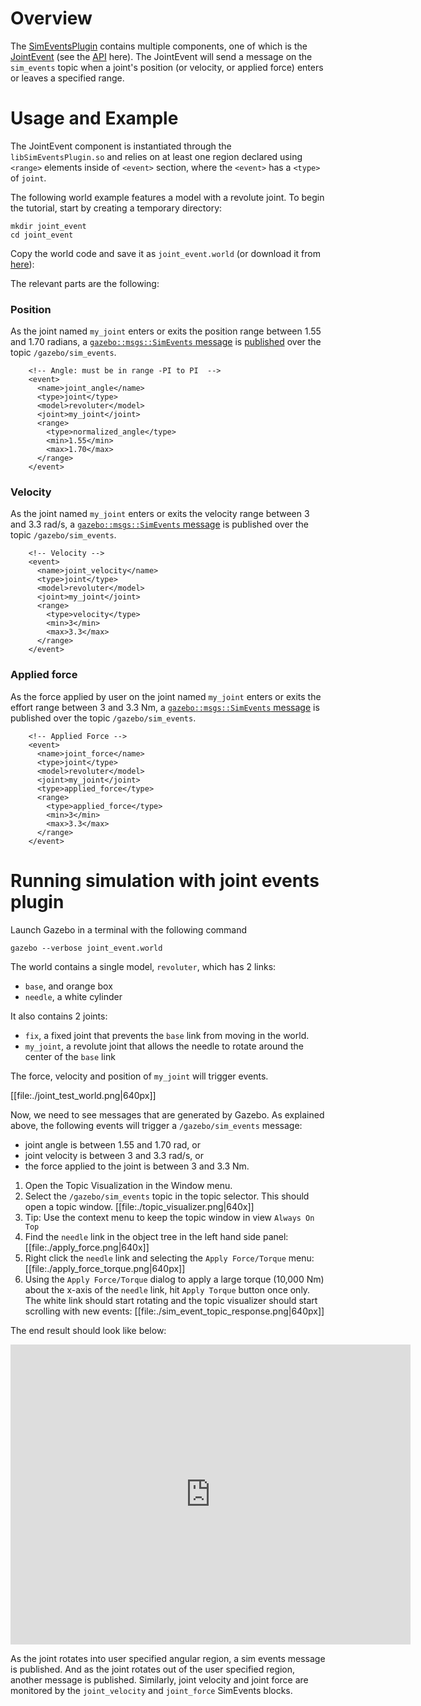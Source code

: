 # Overview

The [SimEventsPlugin](http://gazebosim.org/api/code/dev/classgazebo_1_1SimEventsPlugin.html) contains multiple components, one of which is the
[JointEvent](https://bitbucket.org/osrf/gazebo/src/gazebo6/plugins/events/JointEventSource.hh) (see the
[API](http://osrf-distributions.s3.amazonaws.com/gazebo/api/7.1.0/classgazebo_1_1JointEventSource.html)
here).
The JointEvent will send a message on the `sim_events` topic when a joint's position (or velocity, or applied force) enters or leaves a specified range.

# Usage and Example

The JointEvent component is instantiated through the
`libSimEventsPlugin.so` and relies on at least one region declared using `<range>` elements inside of `<event>` section,
  where the `<event>` has a `<type>` of `joint`.

The following world example features a model with a revolute joint.
To begin the tutorial, start by creating a temporary directory:

~~~
mkdir joint_event
cd joint_event
~~~

Copy the world code and save it as `joint_event.world` (or download it from [here](https://bitbucket.org/osrf/gazebo_tutorials/raw/default/joint_events/joint_event.world)):

<include lang="sdf" src='https://bitbucket.org/osrf/gazebo_tutorials/raw/default/joint_events/joint_event.world' />

The relevant parts are the following:

### Position

As the joint named `my_joint` enters or exits the position range between 1.55 and 1.70 radians, a [`gazebo::msgs::SimEvents` message](http://osrf-distributions.s3.amazonaws.com/gazebo/msg-api/6.0.0/sim__event_8proto.html) is [published](https://bitbucket.org/osrf/gazebo/src/572e57088a6fe24e316ce8be15e3fac54057649b/plugins/events/SimEventsPlugin.cc?at=default&fileviewer=file-view-default#SimEventsPlugin.cc-74) over the topic `/gazebo/sim_events`.

~~~
    <!-- Angle: must be in range -PI to PI  -->
    <event>
      <name>joint_angle</name>
      <type>joint</type>
      <model>revoluter</model>
      <joint>my_joint</joint>
      <range>
        <type>normalized_angle</type>
        <min>1.55</min>
        <max>1.70</max>
      </range>
    </event>
~~~

### Velocity

As the joint named `my_joint` enters or exits the velocity range between 3 and 3.3 rad/s, a [`gazebo::msgs::SimEvents` message](http://osrf-distributions.s3.amazonaws.com/gazebo/msg-api/6.0.0/sim__event_8proto.html) is published over the topic `/gazebo/sim_events`.

~~~
    <!-- Velocity -->
    <event>
      <name>joint_velocity</name>
      <type>joint</type>
      <model>revoluter</model>
      <joint>my_joint</joint>
      <range>
        <type>velocity</type>
        <min>3</min>
        <max>3.3</max>
      </range>
    </event>
~~~

### Applied force

As the force applied by user on the joint named `my_joint` enters or exits the effort range between 3 and 3.3 Nm, a [`gazebo::msgs::SimEvents` message](http://osrf-distributions.s3.amazonaws.com/gazebo/msg-api/6.0.0/sim__event_8proto.html) is published over the topic `/gazebo/sim_events`.

~~~
    <!-- Applied Force -->
    <event>
      <name>joint_force</name>
      <type>joint</type>
      <model>revoluter</model>
      <joint>my_joint</joint>
      <type>applied_force</type>
      <range>
        <type>applied_force</type>
        <min>3</min>
        <max>3.3</max>
      </range>
    </event>
~~~

# Running simulation with joint events plugin

Launch Gazebo in a terminal with the following  command

~~~
gazebo --verbose joint_event.world
~~~

The world contains a single model, `revoluter`, which has 2 links:

  - `base`, and orange box
  - `needle`, a white cylinder

It also contains 2 joints:

  - `fix`, a fixed joint that prevents the `base` link from moving in the world.
  - `my_joint`, a revolute joint that allows the needle to rotate around the center of the `base` link

The force, velocity and position of `my_joint` will trigger events.

[[file:./joint_test_world.png|640px]]

Now, we need to see messages that are generated by Gazebo. As explained above,
the following events will trigger a `/gazebo/sim_events` message:

  - joint angle is between 1.55 and 1.70 rad, or
  - joint velocity is between 3 and 3.3 rad/s, or
  - the force applied to the joint is between 3 and 3.3 Nm.

1. Open the Topic Visualization in the Window menu.
1. Select the `/gazebo/sim_events` topic in the topic selector. This should open a topic window.
    [[file:./topic_visualizer.png|640x]]
1. Tip: Use the context menu to keep the topic window in view `Always On Top`
1. Find the `needle` link in the object tree in the left hand side panel:
    [[file:./apply_force.png|640x]]
1. Right click the `needle` link and selecting the `Apply Force/Torque` menu:
    [[file:./apply_force_torque.png|640px]]
1. Using the `Apply Force/Torque` dialog to apply a large torque (10,000 Nm) about the x-axis of the `needle` link, hit  `Apply Torque` button once only. The white link should start rotating and the topic visualizer should start scrolling with new events:
    [[file:./sim_event_topic_response.png|640px]]

The end result should look like below:

<iframe width="640" height="480" src="https://www.youtube.com/embed/Dh_YF8JAbBE" frameborder="0" allowfullscreen></iframe>

As the joint rotates into user specified angular region, a sim events message is published. And as the joint rotates out of the user specified region, another message is published. Similarly, joint velocity and joint force are monitored by the `joint_velocity` and `joint_force` SimEvents blocks.
